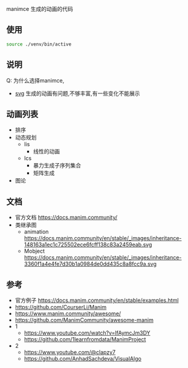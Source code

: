 manimce 生成的动画的代码

## 使用

```bash
source ./venv/bin/active
```

## 说明

Q: 为什么选择manimce,

- [svg](https://github.com/zjl9959/algviz) 生成的动画有问题,不够丰富,有一些变化不能展示

## 动画列表

- 排序
- 动态规划
  - lis
    - 线性的动画
  - lcs
    - 暴力生成子序列集合
    - 矩阵生成
- 图论
  
## 文档

- 官方文档 https://docs.manim.community/
- 类继承图
    - animation https://docs.manim.community/en/stable/_images/inheritance-148163a1ec1c725502ece6fcff138c83a2459eab.svg
    - Mobject https://docs.manim.community/en/stable/_images/inheritance-3360f1a4e4fe7d30b1a0984de0dd435c8a8fcc9a.svg

## 参考 

- 官方例子 https://docs.manim.community/en/stable/examples.html
- https://github.com/CourserLi/Manim
- https://www.manim.community/awesome/
- https://github.com/ManimCommunity/awesome-manim
- 1
    - https://www.youtube.com/watch?v=lfAymcJm3DY
    - https://github.com/1learnfromdata/ManimProject
- 2
  - https://www.youtube.com/@clapzy7
  - https://github.com/AnhadSachdeva/VisualAlgo

